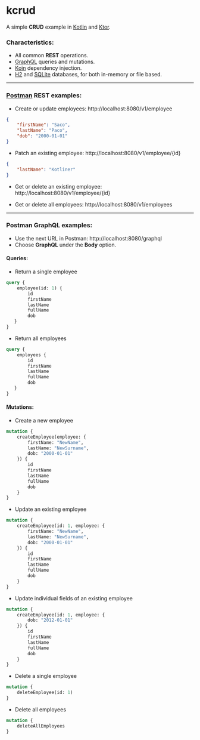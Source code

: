 # kcrud
A simple **CRUD** example in [Kotlin](https://kotlinlang.org/) and [Ktor](https://ktor.io/).

### Characteristics:
* All common **REST** operations.
* [GraphQL](https://graphql.org/) queries and mutations.
* [Koin](https://insert-koin.io/) dependency injection.
* [H2](https://github.com/h2database/h2database) and [SQLite](https://github.com/sqlite/sqlite) databases, for both in-memory or file based.

---

### [Postman](https://www.postman.com/) **REST** examples:

* Create or update employees: http://localhost:8080/v1/employee

```json
{
    "firstName": "Saco",
    "lastName": "Paco",
    "dob": "2000-01-01"
}
```
* Patch an existing employee: http://localhost:8080/v1/employee/{id}

```json
{
    "lastName": "Kotliner"
}
```

* Get or delete an existing employee: http://localhost:8080/v1/employee/{id}

* Get or delete all employees: http://localhost:8080/v1/employees

---

### Postman **GraphQL** examples:
* Use the next URL in Postman: http://localhost:8080/graphql
* Choose **GraphQL** under the **Body** option. 

#### Queries:

*  Return a single employee
```graphql
query {
    employee(id: 1) {
        id
        firstName
        lastName
        fullName
        dob
   }
}
```

* Return all employees
```graphql
query {
    employees {
        id
        firstName
        lastName
        fullName
        dob
   }
}
```
#### Mutations:

* Create a new employee
```graphql
mutation {
    createEmployee(employee: {
        firstName: "NewName",
        lastName: "NewSurname",
        dob: "2000-01-01"
    }) {
        id
        firstName
        lastName
        fullName
        dob
    }
}
```

* Update an existing employee
```graphql
mutation {
    createEmployee(id: 1, employee: {
        firstName: "NewName",
        lastName: "NewSurname",
        dob: "2000-01-01"
    }) {
        id
        firstName
        lastName
        fullName
        dob
    }
}
```

* Update individual fields of an existing employee
```graphql
mutation {
    createEmployee(id: 1, employee: {
        dob: "2012-01-01"
    }) {
        id
        firstName
        lastName
        fullName
        dob
    }
}
```

* Delete a single employee
```graphql
mutation {
    deleteEmployee(id: 1)
}
```

* Delete all employees
```graphql
mutation {
    deleteAllEmployees
}
```
